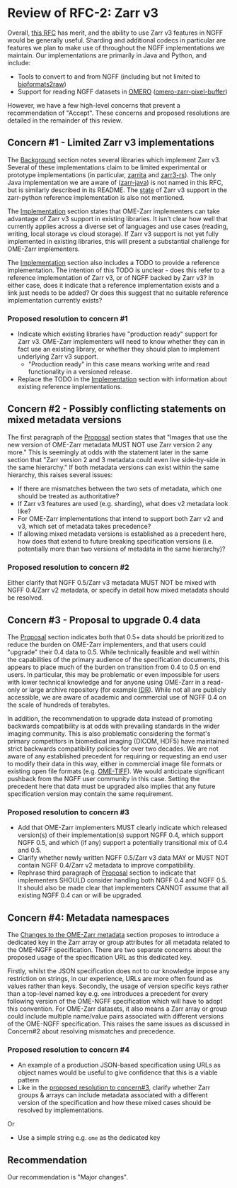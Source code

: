 # Review of RFC-2: Zarr v3

Overall, [this RFC](https://ngff.openmicroscopy.org/rfc/2/index.html) has merit, and the ability to use Zarr v3 features in NGFF would be generally useful. Sharding and additional codecs in particular are features we plan to make use of throughout the NGFF implementations we maintain. Our implementations are primarily in Java and Python, and include:

* Tools to convert to and from NGFF (including but not limited to [bioformats2raw](https://github.com/glencoesoftware/bioformats2raw))
* Support for reading NGFF datasets in [OMERO](https://www.openmicroscopy.org/omero/) ([omero-zarr-pixel-buffer](https://github.com/glencoesoftware/omero-zarr-pixel-buffer))

However, we have a few high-level concerns that prevent a recommendation of "Accept". These concerns and proposed resolutions are detailed in the remainder of this review.

## Concern #1 - Limited Zarr v3 implementations

The [Background](https://ngff.openmicroscopy.org/rfc/2/index.html#background) section notes several libraries which implement Zarr v3. Several of these implementations claim to be limited experimental or prototype implementations (in particular, [zarrita](https://github.com/scalableminds/zarrita) and [zarr3-rs](https://github.com/clbarnes/zarr3-rs)). The only Java implementation we are aware of ([zarr-java](https://github.com/zarr-developers/zarr-java)) is not named in this RFC, but is similarly described in its README. The [state](https://zarr.readthedocs.io/en/stable/api/v3.html) of Zarr v3 support in the zarr-python reference implementation is also not mentioned.

The [Implementation](https://ngff.openmicroscopy.org/rfc/2/index.html#implementation) section states that OME-Zarr implementers can take advantage of Zarr v3 support in existing libraries. It isn't clear how well that currently applies across a diverse set of languages and use cases (reading, writing, local storage vs cloud storage). If Zarr v3 support is not yet fully implemented in existing libraries, this will present a substantial challenge for OME-Zarr implementers.

The [Implementation](https://ngff.openmicroscopy.org/rfc/2/index.html#implementation) section also includes a TODO to provide a reference implementation. The intention of this TODO is unclear - does this refer to a reference implementation of Zarr v3, or of NGFF backed by Zarr v3? In either case, does it indicate that a reference implementation exists and a link just needs to be added? Or does this suggest that no suitable reference implementation currently exists?

### Proposed resolution to concern #1

* Indicate which existing libraries have "production ready" support for Zarr v3. OME-Zarr implementers will need to know whether they can in fact use an existing library, or whether they should plan to implement underlying Zarr v3 support.
    - "Production ready" in this case means working write and read functionality in a versioned release.
* Replace the TODO in the [Implementation](https://ngff.openmicroscopy.org/rfc/2/index.html#implementation) section with information about existing reference implementations.

## Concern #2 - Possibly conflicting statements on mixed metadata versions

The first paragraph of the [Proposal](https://ngff.openmicroscopy.org/rfc/2/index.html#proposal) section states that "Images that use the new version of OME-Zarr metadata MUST NOT use Zarr version 2 any more." This is seemingly at odds with the statement later in the same section that "Zarr version 2 and 3 metadata could even live side-by-side in the same hierarchy." If both metadata versions can exist within the same hierarchy, this raises several issues:

* If there are mismatches between the two sets of metadata, which one should be treated as authoritative?
* If Zarr v3 features are used (e.g. sharding), what does v2 metadata look like?
* For OME-Zarr implementations that intend to support both Zarr v2 and v3, which set of metadata takes precedence?
* If allowing mixed metadata versions is established as a precedent here, how does that extend to future breaking specification versions (i.e. potentially more than two versions of metadata in the same hierarchy)?

### Proposed resolution to concern #2

Either clarify that NGFF 0.5/Zarr v3 metadata MUST NOT be mixed with NGFF 0.4/Zarr v2 metadata, or specify in detail how mixed metadata should be resolved.

## Concern #3 - Proposal to upgrade 0.4 data

The [Proposal](https://ngff.openmicroscopy.org/rfc/2/index.html#proposal) section indicates both that 0.5+ data should be prioritized to reduce the burden on OME-Zarr implementers, and that users could "upgrade" their 0.4 data to 0.5. While technically feasible and well within the capabilities of the primary audience of the specification documents, this appears to place much of the burden on transition from 0.4 to 0.5 on end users. In particular, this may be problematic or even impossible for users with lower technical knowledge and for anyone using OME-Zarr in a read-only or large archive repository (for example [IDR](https://idr.openmicroscopy.org/)). While not all are publicly accessible, we are aware of academic and commercial use of NGFF 0.4 on the scale of hundreds of terabytes.

In addition, the recommendation to upgrade data instead of promoting backwards compatibility is at odds with prevailing standards in the wider imaging community. This is also problematic considering the format's primary competitors in biomedical imaging (DICOM, HDF5) have maintained strict backwards compatibility policies for over two decades. We are not aware of any established precedent for requiring or requesting an end user to modify their data in this way, either in commercial image file formats or existing open file formats (e.g. [OME-TIFF](https://ome-model.readthedocs.io/en/stable/ome-tiff/)). We would anticipate significant pushback from the NGFF user community in this case. Setting the precedent here that data must be upgraded also implies that any future specification version may contain the same requirement.

### Proposed resolution to concern #3

* Add that OME-Zarr implementers MUST clearly indicate which released version(s) of their implementation(s) support NGFF 0.4, which support NGFF 0.5, and which (if any) support a potentially transitional mix of 0.4 and 0.5.
* Clarify whether newly written NGFF 0.5/Zarr v3 data MAY or MUST NOT contain NGFF 0.4/Zarr v2 metadata to improve compatibility.
* Rephrase third paragraph of [Proposal](https://ngff.openmicroscopy.org/rfc/2/index.html#proposal) section to indicate that implementers SHOULD consider handling both NGFF 0.4 and NGFF 0.5. It should also be made clear that implementers CANNOT assume that all existing NGFF 0.4 can or will be upgraded.

## Concern #4: Metadata namespaces

The [Changes to the OME-Zarr metadata](https://ngff.openmicroscopy.org/rfc/2/index.html#changes-to-the-ome-zarr-metadata) section proposes to introduce a dedicated key in the Zarr array or group attributes for all metadata related to the OME-NGFF specification. There are two separate concerns about the proposed usage of the specification URL as this dedicated key.

Firstly, whilst the JSON specification does not to our knowledge impose any restriction on strings, in our experience, URLs are more often found as values rather than keys. Secondly, the usage of version specific keys rather than a top-level named key e.g. `ome` introduces a precedent for every following version of the OME-NGFF specification which will have to adopt this convention. For OME-Zarr datasets, it also means a Zarr array or group could include multiple name/value pairs associated with different versions of the OME-NGFF specification. This raises the same issues as discussed in Concern#2 about resolving mismatches and precedence.

### Proposed resolution to concern #4

* An example of a production JSON-based specification using URLs as object names would be useful to give confidence that this is a viable pattern
* Like in the [proposed resolution to concern#3](#proposed-resolution-to-concern-3), clarify whether Zarr groups & arrays can include metadata associated with a different version of the specification and how these mixed cases should be resolved by implementations.

Or

* Use a simple string e.g. `ome` as the dedicated key

## Recommendation

Our recommendation is "Major changes".
